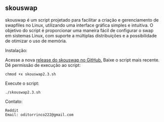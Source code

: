 ## skouswap

skouswap é um script projetado para facilitar a criação e gerenciamento de swapfiles no Linux, utilizando uma interface gráfica simples e intuitiva. O objetivo do script é proporcionar uma maneira fácil de configurar o swap em sistemas Linux, com suporte a múltiplas distribuições e a possibilidade de otimizar o uso de memória.

Instalação:

Acesse a nova [release do skouswap no GitHub.](https://github.com/Skourge01/skouswap/releases/tag/skouswap)
Baixe o script mais recente.
Dê permissão de execução ao script:

```
chmod +x skouswap2.3.sh
```
Execute o script:

    ./skouswap2.3.sh

Contato:

    Reddit
    Email: oditorrinco222@gmail.com

